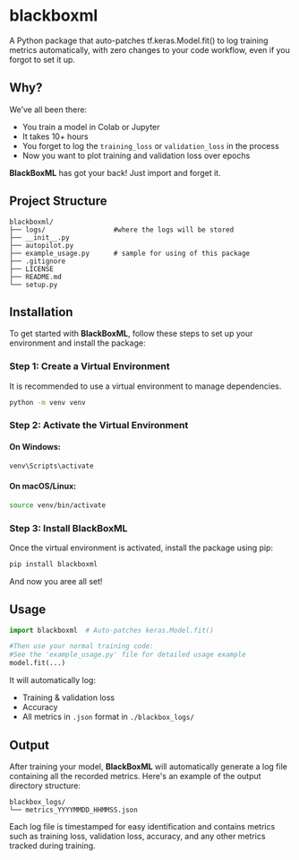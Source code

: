# blackboxml
 A Python package that auto-patches tf.keras.Model.fit() to log training metrics automatically, with zero changes to your code workflow, even if you forgot to set it up.

## Why?

We’ve all been there:
- You train a model in Colab or Jupyter
- It takes 10+ hours
- You forget to log the `training_loss` or `validation_loss` in the process
- Now you want to plot training and validation loss over epochs

**BlackBoxML** has got your back!
Just import and forget it.

## Project Structure

```
blackboxml/
├── logs/                 #where the logs will be stored
├── __init__.py
├── autopilot.py
├── example_usage.py      # sample for using of this package
├── .gitignore            
├── LICENSE
├── README.md
└── setup.py
```

## Installation

To get started with **BlackBoxML**, follow these steps to set up your environment and install the package:

### Step 1: Create a Virtual Environment

It is recommended to use a virtual environment to manage dependencies.

```bash
python -m venv venv
```

### Step 2: Activate the Virtual Environment

#### On Windows:
```bash
venv\Scripts\activate
```

#### On macOS/Linux:
```bash
source venv/bin/activate
```

### Step 3: Install BlackBoxML

Once the virtual environment is activated, install the package using pip:

```bash
pip install blackboxml
```

And now you aree all set! 

## Usage

```python
import blackboxml  # Auto-patches keras.Model.fit()

#Then use your normal training code:
#See the 'example_usage.py' file for detailed usage example
model.fit(...)
```

It will automatically log:

- Training & validation loss
- Accuracy
- All metrics in `.json` format in `./blackbox_logs/`

## Output

After training your model, **BlackBoxML** will automatically generate a log file containing all the recorded metrics. Here's an example of the output directory structure:

```
blackbox_logs/
└── metrics_YYYYMMDD_HHMMSS.json
```

Each log file is timestamped for easy identification and contains metrics such as training loss, validation loss, accuracy, and any other metrics tracked during training.